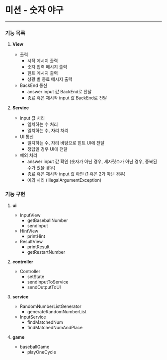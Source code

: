 미션 - 숫자 야구
===
---
### 기능 목록

1. **View**
    + 출력
      - 시작 메시지 출력
      - 숫자 입력 메시지 출력
      - 힌트 메시지 출력
      - 상황 별 종료 메시지 출력
    + BackEnd 통신
       - answer input 값 BackEnd로 전달
       - 종료 혹은 재시작 input 값 BackEnd로 전달 

2. **Service**
   + input 값 처리
     - 일치하는 수 처리 
     - 일치하는 수, 자리 처리 
   + UI 통신
     - 일치하는 수, 자리 바탕으로 힌트 UI에 전달
     - 정답일 경우 UI에 전달
   + 예외 처리
     - answer input 값 확인 (숫자가 아닌 경우, 세자릿수가 아닌 경우, 중복된 수가 있을 경우)
     - 종료 혹은 재시작 input 값 확인 (1 혹은 2가 아닌 경우)
     - 예외 처리 (IllegalArgumentException)
   

### 기능 구현

1. **ui**
   - InputView
       + getBaseballNumber
       + sendInput
   - HintView
       + printHint
   - ResultView
       + printResult
       + getRestartNumber

2. **controller**
    - Controller
        + setState
        + sendInputToService
        + sendOutputToUI
3. **service**
    - RandomNumberListGenerator
        + generateRandomNumberList
    - InputService
        + findMatchedNum
        + findMatchedNumAndPlace
        
        
4. **game**
    - baseballGame
        + playOneCycle